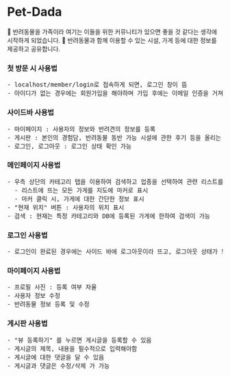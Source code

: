 <h1> Pet-Dada </h1> 
<div>
 🐶 반려동물을 가족이라 여기는 이들을 위한 커뮤니티가 있으면 좋을 것 같다는 생각에 시작하게 되었습니다.
 🐶 반려동물과 함께 이용할 수 있는 시설, 가게 등에 대한 정보를 제공하고 공유합니다.
</div>

<h3>첫 방문 시 사용법</h3>
<pre>
- localhost/member/login로 접속하게 되면, 로그인 창이 뜸
- 아이디가 없는 경우에는 회원가입을 해야하며 가입 후에는 이메일 인증을 거쳐야 로그인이 성공됨
</pre>

<h3>사이드바 사용법</h3>
<pre>
- 마이페이지 : 사용자의 정보와 반려견의 정보를 등록
- 게시판 : 본인의 경험담, 반려동물 동반 가능 시설에 관한 후기 등을 올리는 공간
- 로그인, 로그아웃 : 로그인 상태 확인 가능
</pre>

<h3>메인페이지 사용법</h3>
<pre>
- 우측 상단의 카테고리 탭을 이용하여 검색하고 업종을 선택하여 관련 리스트를 볼 수 있음
  - 리스트에 뜨는 모든 가게를 지도에 마커로 표시
  - 마커 클릭 시, 가게에 대한 간단한 정보 표시
- "현재 위치" 버튼 : 사용자의 위치 표시
- 검색 : 현재는 특정 카테고리와 DB에 등록된 가게에 한하여 검색이 가능
</pre>

<h3>로그인 사용법</h3>
<pre>
- 로그인이 완료된 경우에는 사이드 바에 로그아웃이라 뜨고, 로그아웃 상태가 되면 로그인이라 뜸
</pre>

<h3>마이페이지 사용법</h3>
<pre>
- 프로필 사진 : 등록 여부 자율
- 사용자 정보 수정
- 반려동물 정보 등록 및 수정
</pre>

<h3>게시판 사용법</h3>
<pre>
- "뷰 등록하기" 를 누르면 게시글을 등록할 수 있음
- 게시글의 제목, 내용을 필수적으로 입력해야함
- 게시글에 대한 댓글을 달 수 있음
- 게시글과 댓글은 수정/삭제 가 가능
</pre>
